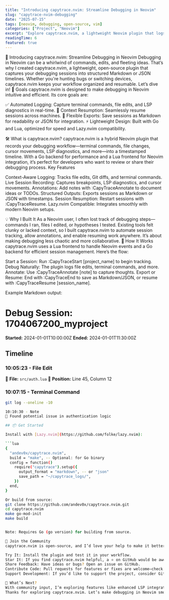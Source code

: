```yaml
---
title: "Introducing capytrace.nvim: Streamline Debugging in Neovim"
slug: "capytrace-nvim-debugging"
date: "2025-07-15"
tags: [neovim, debugging, open-source, vim]
categories: ["Project", "Neovim"]
excerpt: "Explore capytrace.nvim, a lightweight Neovim plugin that logs debugging sessions into Markdown or JSON timelines, perfect for tracing and resuming your work."
readingTime: 6
featured: true
---
```


🚀 Introducing capytrace.nvim: Streamline Debugging in Neovim
Debugging in Neovim can be a whirlwind of commands, edits, and fleeting ideas. That’s why I created capytrace.nvim, a lightweight, open-source plugin that captures your debugging sessions into structured Markdown or JSON timelines. Whether you're hunting bugs or switching devices, capytrace.nvim keeps your workflow organized and resumable. Let’s dive in!
🎯 Goals
capytrace.nvim is designed to make debugging in Neovim intuitive and efficient. Its core goals are:

✅ Automated Logging: Capture terminal commands, file edits, and LSP diagnostics in real-time.
🔄 Context Resumption: Seamlessly resume sessions across machines.
📝 Flexible Exports: Save sessions as Markdown for readability or JSON for integration.
⚡ Lightweight Design: Built with Go and Lua, optimized for speed and Lazy.nvim compatibility.

🛠️ What is capytrace.nvim?
capytrace.nvim is a hybrid Neovim plugin that records your debugging workflow—terminal commands, file changes, cursor movements, LSP diagnostics, and more—into a timestamped timeline. With a Go backend for performance and a Lua frontend for Neovim integration, it’s perfect for developers who want to review or share their debugging process.
Key Features

Context-Aware Logging: Tracks file edits, Git diffs, and terminal commands.
Live Session Recording: Captures breakpoints, LSP diagnostics, and cursor movements.
Annotations: Add notes with :CapyTraceAnnotate to document ideas or TODOs.
Structured Outputs: Exports sessions as Markdown or JSON with timestamps.
Session Resumption: Restart sessions with :CapyTraceResume.
Lazy.nvim Compatible: Integrates smoothly with modern Neovim setups.

💡 Why I Built It
As a Neovim user, I often lost track of debugging steps—commands I ran, files I edited, or hypotheses I tested. Existing tools felt clunky or lacked context, so I built capytrace.nvim to automate session tracking, allow annotations, and enable resuming work anywhere. It’s about making debugging less chaotic and more collaborative.
🧭 How It Works
capytrace.nvim uses a Lua frontend to handle Neovim events and a Go backend for efficient session management. Here’s the flow:

Start a Session: Run :CapyTraceStart [project_name] to begin tracking.
Debug Naturally: The plugin logs file edits, terminal commands, and more.
Annotate: Use :CapyTraceAnnotate [note] to capture thoughts.
Export or Resume: End with :CapyTraceEnd to save as Markdown/JSON, or resume with :CapyTraceResume [session_name].

Example Markdown output:
# Debug Session: 1704067200_myproject

**Started:** 2024-01-01T10:00:00Z
**Ended:** 2024-01-01T11:30:00Z

## Timeline

### 10:05:23 - File Edit
📄 **File:** `src/auth.lua`
📍 **Position:** Line 45, Column 12

### 10:07:15 - Terminal Command
```bash
git log --oneline -10

10:10:30 - Note
📝 Found potential issue in authentication logic

## 📦 Get Started

Install with [Lazy.nvim](https://github.com/folke/lazy.nvim):

```lua
{
  "andev0x/capytrace.nvim",
  build = "make", -- Optional: for Go binary
  config = function()
    require("capytrace").setup({
      output_format = "markdown", -- or "json"
      save_path = "~/capytrace_logs/",
    })
  end,
}

Or build from source:
git clone https://github.com/andev0x/capytrace.nvim.git
cd capytrace.nvim
make go-mod-init
make build


Note: Requires Go (go version) for building from source.

🤝 Join the Community
capytrace.nvim is open-source, and I’d love your help to make it better! Here’s how you can get involved:

Try It: Install the plugin and test it in your workflow.
Star It: If you find capytrace.nvim helpful, a ⭐ on GitHub would be awesome!
Share Feedback: Have ideas or bugs? Open an issue on GitHub.
Contribute Code: Pull requests for features or fixes are welcome—check the Contributing Guide.
Support Development: If you’d like to support the project, consider GitHub Sponsors or Buy Me a Coffee.

🌟 What’s Next?
With community input, I’m exploring features like enhanced LSP integration, custom export formats, and collaborative debugging tools. What would you like to see in capytrace.nvim? Share your ideas in the comments or on GitHub!
Thanks for exploring capytrace.nvim. Let’s make debugging in Neovim smoother together! 🚀
